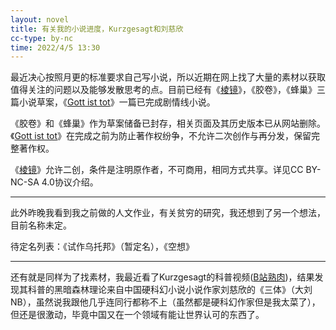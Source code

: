 ```yaml
---
layout: novel
title: 有关我的小说进度，Kurzgesagt和刘慈欣
cc-type: by-nc
time: 2022/4/5 13:30
---
```


最近决心按照月更的标准要求自己写小说，所以近期在网上找了大量的素材以获取值得关注的问题以及能够发散思考的点。目前已经有《[棱镜](/spark/The-prism.html)》，《胶卷》，《蜂巢》三篇小说草案，《[Gott ist tot](/writing/Gott-ist-tot.html)》一篇已完成剧情线小说。

《胶卷》和《蜂巢》作为草案储备已封存，相关页面及其历史版本已从网站删除。《[Gott ist tot](/writing/Gott-ist-tot.html)》在完成之前为防止著作权纷争，不允许二次创作与再分发，保留完整著作权。

《[棱镜](/spark/The-prism.html)》允许二创，条件是注明原作者，不可商用，相同方式共享。详见CC BY-NC-SA 4.0协议介绍。

-----

此外昨晚我看到我之前做的人文作业，有关贫穷的研究，我还想到了另一个想法，目前名称未定。

待定名列表：《试作乌托邦》（暂定名），《空想》

-----

还有就是同样为了找素材，我最近看了Kurzgesagt的科普视频([B站熟肉](https://www.bilibili.com/video/BV1ui4y1o7ca))，结果发现其科普的黑暗森林理论来自中国硬科幻小说小说作家刘慈欣的《三体》（大刘NB），虽然说我跟他几乎连同行都称不上（虽然都是硬科幻作家但是我太菜了），但还是很激动，毕竟中国又在一个领域有能让世界认可的东西了。
